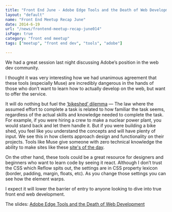 ```yaml
---
title: "Front End June - Adobe Edge Tools and the Death of Web Development"
layout: "default"
name: "Front End Meetup Recap June"
date: 2014-6-19
url: "/news/frontend-meetup-recap-june014"
isPage: true
category: "front end meetup"
tags: ["meetup", "front end dev", "tools", "adobe"]

---
```


We had a great session last night discussing Adobe’s position in the web dev community.

I thought it was very interesting how we had unanimous agreement that these tools (especially Muse) are incredibly dangerous in the hands of those who don’t want to learn how to actually develop on the web, but want to offer the service. 

It will do nothing but fuel the [‘bikeshed’ dilemma](http://en.wikipedia.org/wiki/Parkinson's_law_of_triviality) &mdash; The law where the assumed effort to complete a task is related to how familiar the task seems, regardless of the actual skills and knowledge needed to complete the task. For example, if you were hiring a crew to make a nuclear power plant, you would stand back and let them handle it. But if you were building a bike shed, you feel like you understand the concepts and will have plenty of input. We see this in how clients approach design and functionality on their projects. Tools like Muse give someone with zero technical knowledge the ability to make sites like these [site's of the day](http://muse.adobe.com/site-of-the-day).

On the other hand, these tools could be a great resource for designers and beginners who want to learn code by seeing it react. Although I don’t trust the CSS which Reflow spits out, the settings are in CSS property lexicon (border, padding, margin, floats, etc). As you change those settings you can see how the element warps. 

I expect it will lower the barrier of entry to anyone looking to dive into true front end web development.

The slides: [Adobe Edge Tools and the Death of Web Development](http://azanebrain.github.io/slides-adobeedge)